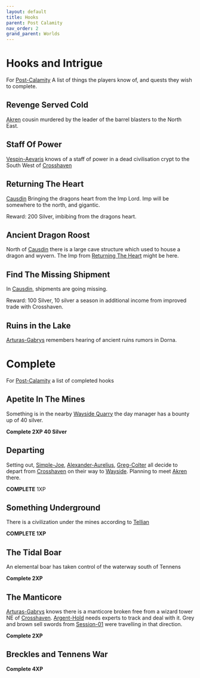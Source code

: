 ```yaml
---
layout: default
title: Hooks
parent: Post Calamity
nav_order: 2
grand_parent: Worlds
---
```

# Hooks and Intrigue
For [Post-Calamity](Post-Calamity) A list of things the players know of, and quests they wish to complete.

## Revenge Served Cold
[Akren](Akren) cousin murdered by the leader of the barrel blasters to the North East.

## Staff Of Power
[Vespin-Aevaris](Vespin-Aevaris) knows of a staff of power in a dead civilisation crypt to the South West of [Crosshaven](Crosshaven)

## Returning The Heart
[Causdin](Causdin)
Bringing the dragons heart from the Imp Lord. Imp will be somewhere to the north, and gigantic.

Reward: 200 Silver, imbibing from the dragons heart.

## Ancient Dragon Roost
North of [Causdin](Causdin) there is a large cave structure which used to house a dragon and wyvern. The Imp from [Returning The Heart](#Returning%20The%20Heart) might be here.

## Find The Missing Shipment
In [Causdin](Causdin), shipments are going missing. 

Reward: 100 Silver, 10 silver a season in additional income from improved trade with Crosshaven.

## Ruins in the Lake
[Arturas-Gabrys](Arturas-Gabrys) remembers hearing of ancient ruins rumors in Dorna.

# Complete
For [Post-Calamity](Post-Calamity) a list of completed hooks

## Apetite In The Mines
Something is in the nearby [Wayside Quarry](Wayside#Wayside%20Quarry) the day manager has a bounty up of 40 silver.

**Complete 2XP 40 Silver**

## Departing
Setting out, [Simple-Joe](Simple-Joe), [Alexander-Aurelius](Alexander-Aurelius), [Greg-Colter](Greg-Colter) all decide to depart from [Crosshaven](Crosshaven) on their way to [Wayside](Wayside). Planning to meet [Akren](Akren) there.

**COMPLETE** 1XP

## Something Underground
There is a civilization under the mines according to [Tellian](Session-02#Tellian)

**COMPLETE 1XP**

## The Tidal Boar
An elemental boar has taken control of the waterway south of Tennens

**Complete 2XP**

## The Manticore
[Arturas-Gabrys](Arturas-Gabrys) knows there is a manticore broken free from a wizard tower NE of [Crosshaven](Crosshaven). [Argent-Hold](Argent-Hold) needs experts to track and deal with it. Grey and brown sell swords from [Session-01](Session-01) were travelling in that direction.

**Complete 2XP**

## Breckles and Tennens War

**Complete 4XP**
